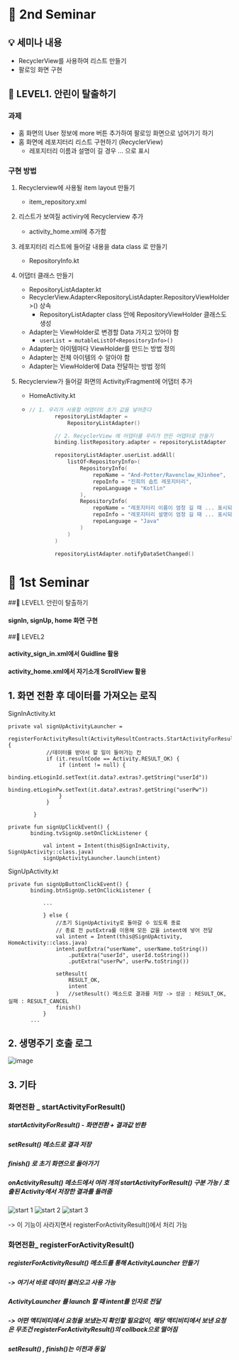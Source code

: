 # 📌 2nd Seminar 

## 💡 세미나 내용

- RecyclerView를 사용하여 리스트 만들기
- 팔로잉 화면 구현



## 🐣 LEVEL1. 안린이 탈출하기

### 과제

- 홈 화면의 User 정보에 more 버튼 추가하여 팔로잉 화면으로 넘어가기 하기
- 홈 화면에 레포지터리 리스트 구현하기 (RecyclerView)
  - 레포지터리 이름과 설명이 길 경우 ... 으로 표시



### 구현 방법

1. Recyclerview에 사용될 item layout 만들기 

   - item_repository.xml

2. 리스트가 보여질 activiry에 Recyclerview 추가 

   - activity_home.xml에 추가함

3. 레포지터리 리스트에 들어갈 내용을 data class 로 만들기

   - RepositoryInfo.kt

4. 어댑터 클래스 만들기

   - RepositoryListAdapter.kt
   - RecyclerView.Adapter<RepositoryListAdapter.RepositoryViewHolder>() 상속
     - RepositoryListAdapter class 안에 RepositoryViewHolder 클래스도 생성 
   - Adapter는 ViewHolder로 변경할 Data 가지고 있어야 함
     - ``` userList = mutableListOf<RepositoryInfo>() ```
   - Adapter는 아이템마다 ViewHolder를 만드는 방법 정의
   - Adapter는 전체 아이템의 수 알아야 함
   - Adapter는 ViewHolder에 Data 전달하는 방법 정의

5. Recyclerview가 들어갈 화면의 Activity/Fragment에 어댑터 추가

   - HomeActivity.kt

   - ``` kotlin
     // 1. 우리가 사용할 어뎁터의 초기 값을 넣어준다
             repositoryListAdapter =
                 RepositoryListAdapter()
     
             // 2. RecyclerView 에 어뎁터를 우리가 만든 어뎁터로 만들기
             binding.listRepository.adapter = repositoryListAdapter
     
             repositoryListAdapter.userList.addAll(
                 listOf<RepositoryInfo>(
                     RepositoryInfo(
                         repoName = "And-Potter/Ravenclaw_HJinhee",
                         repoInfo = "진희의 솝트 레포지터리",
                         repoLanguage = "Kotlin"
                     ),
                     RepositoryInfo(
                         repoName = "레포지터리 이름이 엄청 길 때 ... 표시되도록 하는거 보여주려고 이렇게 길게 쎄보는 중입니다아",
                         repoInfo = "레포지터리 설명이 엄청 길 때 ... 표시되도록 하는거 보여주려고 이렇게 길게 쎄보는 중입니다아",
                         repoLanguage = "Java"
                     )
                 )
             )
     
             repositoryListAdapter.notifyDataSetChanged()
     ```


# 📌 1st Seminar 

##🐣 LEVEL1. 안린이 탈출하기
 #### signIn, signUp, home 화면 구현
##🐣 LEVEL2
 #### activity_sign_in.xml에서 Guidline 활용
 #### activity_home.xml에서 자기소개 ScrollView 활용
 

## 1. 화면 전환 후 데이터를 가져오는 로직
SignInActivity.kt
```
private val signUpActivityLauncher =
        registerForActivityResult(ActivityResultContracts.StartActivityForResult()) {
            //데이터를 받아서 할 일이 들어가는 칸
            if (it.resultCode == Activity.RESULT_OK) {
                if (intent != null) {
                    binding.etLoginId.setText(it.data?.extras?.getString("userId"))
                    binding.etLoginPw.setText(it.data?.extras?.getString("userPw"))
                }
            }

        }
 ```
 ```
 private fun signUpClickEvent() {
        binding.tvSignUp.setOnClickListener {

            val intent = Intent(this@SignInActivity, SignUpActivity::class.java)
            signUpActivityLauncher.launch(intent)

```

 
SignUpActivity.kt
 ```
private fun signUpButtonClickEvent() {
        binding.btnSignUp.setOnClickListener {

            ...

            } else {
                //초기 SignUpActivity로 돌아갈 수 있도록 종료
                // 종료 전 putExtra를 이용해 모든 값을 intent에 넣어 전달
                val intent = Intent(this@SignUpActivity, HomeActivity::class.java)
                intent.putExtra("userName", userName.toString())
                    .putExtra("userId", userId.toString())
                    .putExtra("userPw", userPw.toString())

                setResult(
                    RESULT_OK,
                    intent
                )   //setResult() 메소드로 결과를 저장 -> 성공 : RESULT_OK, 실패 : RESULT_CANCEL
                finish()
            }
        ...
 ```


## 2. 생명주기 호출 로그
![image](https://user-images.githubusercontent.com/53166299/114308901-58712180-9b20-11eb-90b7-9a7bed4971a0.png)



## 3. 기타
### 화면전환 _ startActivityForResult()
##### startActivityForResult() - 화면전환 + 결과값 반환
##### setResult() 메소드로 결과 저장
##### finish() 로 초기 화면으로 돌아가기
##### onActivityResult() 메소드에서 여러 개의 startActivityForResult() 구분 가능 / 호출된 Activity에서 저장한 결과를 돌려줌
![start 1](https://user-images.githubusercontent.com/53166299/114663747-c0e51c00-9d35-11eb-96c3-a42116302ac1.png)
![start 2](https://user-images.githubusercontent.com/53166299/114663755-c3e00c80-9d35-11eb-9b3a-4eec441872b6.png)
![start 3](https://user-images.githubusercontent.com/53166299/114663764-c6426680-9d35-11eb-9983-0f7af93c3de7.png)



-> 이 기능이 사라지면서 registerForActivityResult()에서 처리 가능

### 화면전환_ registerForActivityResult()
##### registerForActivityResult() 메소드를 통해 ActivityLauncher 만들기
##### -> 여기서 바로 데이터 불러오고 사용 가능
##### ActivityLauncher 를 launch 할 때 intent를 인자로 전달
##### -> 어떤 액티비티에서 요청을 보냈는지 확인할 필요없이, 해당 액티비티에서 보낸 요청은 무조건 registerForActivityResult()의 collback으로 떨어짐
##### setResult() , finish()는 이전과 동일

